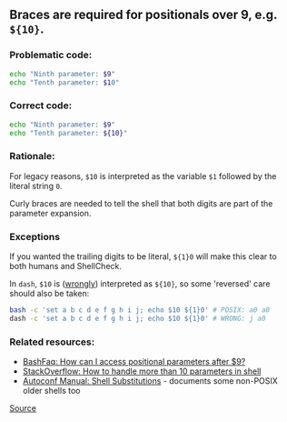 ## Braces are required for positionals over 9, e.g. `${10}`.

### Problematic code:

```sh
echo "Ninth parameter: $9"
echo "Tenth parameter: $10"
```

### Correct code:

```sh
echo "Ninth parameter: $9"
echo "Tenth parameter: ${10}"
```

### Rationale:

For legacy reasons, `$10` is interpreted as the variable `$1` followed by the literal string `0`.

Curly braces are needed to tell the shell that both digits are part of the parameter expansion.

### Exceptions

If you wanted the trailing digits to be literal, `${1}0` will make this clear to both humans and ShellCheck.

In `dash`, `$10` is ([wrongly](https://gnu.org/s/autoconf/manual/html_node/Shell-Substitutions.html)) interpreted as `${10}`, so some 'reversed' care should also be taken:

```sh
bash -c 'set a b c d e f g h i j; echo $10 ${1}0' # POSIX: a0 a0
dash -c 'set a b c d e f g h i j; echo $10 ${1}0' # WRONG: j a0
```

### Related resources:

* [BashFaq: How can I access positional parameters after $9?](https://mywiki.wooledge.org/BashFAQ/025)
* [StackOverflow: How to handle more than 10 parameters in shell](https://stackoverflow.com/q/4912733)
* [Autoconf Manual: Shell Substitutions](https://www.gnu.org/savannah-checkouts/gnu/autoconf/manual/html_node/Shell-Substitutions.html) - documents some non-POSIX older shells too

[Source](https://github.com/koalaman/shellcheck/wiki/SC1037)


